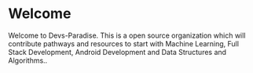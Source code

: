 # Welcome
Welcome to Devs-Paradise. This is a open source organization which will contribute pathways and resources to start with Machine Learning, Full Stack Development, Android Development and Data Structures and Algorithms..
